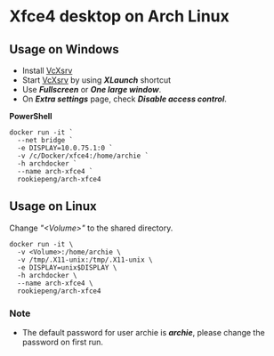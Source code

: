 # Xfce4 desktop on Arch Linux

## Usage on Windows

* Install [VcXsrv](https://sourceforge.net/projects/vcxsrv/)
* Start [VcXsrv](https://sourceforge.net/projects/vcxsrv/) by using ***XLaunch*** shortcut
* Use ***Fullscreen*** or ***One large window***.
* On ***Extra settings*** page, check ***Disable access control***.

**PowerShell**
```
docker run -it `
  --net bridge `
  -e DISPLAY=10.0.75.1:0 `
  -v /c/Docker/xfce4:/home/archie `
  -h archdocker `
  --name arch-xfce4 `
  rookiepeng/arch-xfce4
```

## Usage on Linux

Change *"\<Volume\>"* to the shared directory.
```
docker run -it \
  -v <Volume>:/home/archie \
  -v /tmp/.X11-unix:/tmp/.X11-unix \
  -e DISPLAY=unix$DISPLAY \
  -h archdocker \
  --name arch-xfce4 \
  rookiepeng/arch-xfce4
```

### Note

* The default password for user archie is ***archie***, please change the password on first run.
